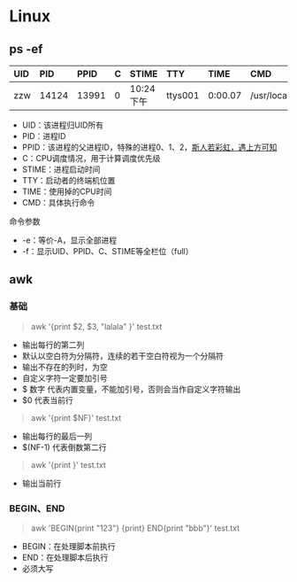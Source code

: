 # Linux

## ps -ef

| UID | PID | PPID | C | STIME | TTY | TIME | CMD |
| :--- | :--- | :--- | :--- | :--- | :--- | :--- | :--- |
| zzw | 14124 | 13991 | 0 | 10:24下午 | ttys001 | 0:00.07 | /usr/local/python |

* UID：该进程归UID所有
* PID：进程ID
* PPID：该进程的父进程ID，特殊的进程0、1、2，[斯人若彩虹，遇上方可知](https://www.cnblogs.com/HKUI/articles/9557727.html)
* C：CPU调度情况，用于计算调度优先级
* STIME：进程启动时间
* TTY：启动者的终端机位置
* TIME：使用掉的CPU时间
* CMD：具体执行命令

命令参数

* -e：等价-A，显示全部进程
* -f：显示UID、PPID、C、STIME等全栏位（full）

## awk

### 基础

> awk '{print $2, $3, "lalala" }' test.txt

* 输出每行的第二列
* 默认以空白符为分隔符，连续的若干空白符视为一个分隔符
* 输出不存在的列时，为空
* 自定义字符一定要加引号
* $ 数字 代表内置变量，不能加引号，否则会当作自定义字符输出
* $0 代表当前行

> awk '{print $NF}' test.txt

* 输出每行的最后一列
* $\(NF-1\) 代表倒数第二行

> awk '{print }' test.txt

* 输出当前行

### BEGIN、END

> awk 'BEGIN{print "123"} {print} END{print "bbb"}' test.txt

* BEGIN：在处理脚本前执行
* END：在处理脚本后执行
* 必须大写

